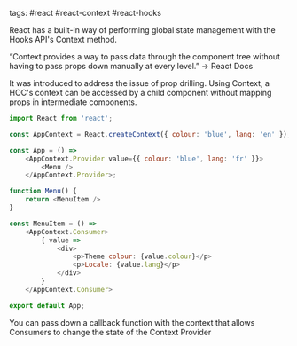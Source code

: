 tags: #react #react-context #react-hooks

React has a built-in way of performing global state management with the Hooks API's Context method.

“Context provides a way to pass data through the component tree without having to pass props down manually at every level.” → React Docs

It was introduced to address the issue of prop drilling. Using Context, a HOC's context can be accessed by a child component without mapping props in intermediate components.

```js
import React from 'react';

const AppContext = React.createContext({ colour: 'blue', lang: 'en' });

const App = () => 
    <AppContext.Provider value={{ colour: 'blue', lang: 'fr' }}>
        <Menu />
    </AppContext.Provider>;

function Menu() {
    return <MenuItem />
}

const MenuItem = () =>
    <AppContext.Consumer>
        { value =>
            <div>
                <p>Theme colour: {value.colour}</p>
                <p>Locale: {value.lang}</p>
            </div>
        }
    </AppContext.Consumer>

export default App;
```

You can pass down a callback function with the context that allows Consumers to change the state of the Context Provider